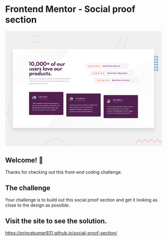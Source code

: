 # Frontend Mentor - Social proof section

![Design preview for the Social proof section coding challenge](./design/desktop-preview.jpg)

## Welcome! 👋

Thanks for checking out this front-end coding challenge.

## The challenge

Your challenge is to build out this social proof section and get it looking as close to the design as possible.

## Visit the site to see the solution.

https://princekumar931.github.io/social-proof-section/
